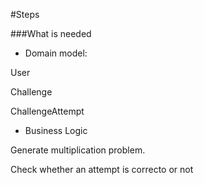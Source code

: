 #Steps

###What is needed

* Domain model:

 User

Challenge

ChallengeAttempt

* Business Logic

Generate  multiplication problem.

Check whether an attempt is correcto or not

